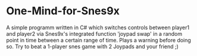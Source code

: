 # One-Mind-for-Snes9x
A simple programm written in C# which switches controls between player1 and player2 via Snes9x's integrated function 'joypad swap' in a random point in time between a certain range of time. Plays a warning before doing so. Try to beat a 1-player snes game with 2 Joypads and your friend ;)
